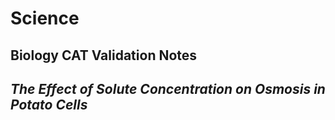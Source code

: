 <head>
    <title>Yr9 BioCat Val</title>
</head>
<body>
  <h1 class="title">Science</h1>
  <h2>Biology CAT Validation Notes</h2>
  <h2><em>The Effect of Solute Concentration on Osmosis in Potato Cells</em></h2>
</body>

